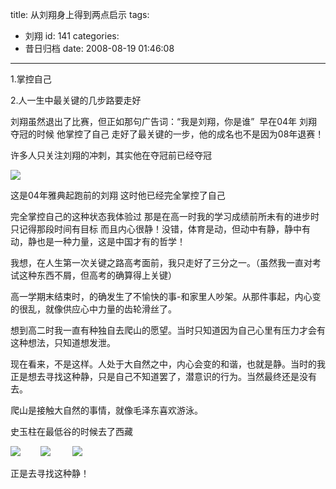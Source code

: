 title: 从刘翔身上得到两点启示
tags:
  - 刘翔
id: 141
categories:
  - 昔日归档
date: 2008-08-19 01:46:08
---

1.掌控自己

2.人一生中最关键的几步路要走好<!--more-->

刘翔虽然退出了比赛，但正如那句广告词：“我是刘翔，你是谁”  早在04年 刘翔夺冠的时候 他掌控了自己 走好了最关键的一步，他的成名也不是因为08年退赛！

许多人只关注刘翔的冲刺，其实他在夺冠前已经夺冠

[![](http://yangtao.wordpress.com.cn/files/2008/08/00131882-300x200.jpg)](http://yangtao.wordpress.com.cn/files/2008/08/00131882.jpg)

这是04年雅典起跑前的刘翔 这时他已经完全掌控了自己

完全掌控自己的这种状态我体验过 那是在高一时我的学习成绩前所未有的进步时 只记得那段时间有目标 而且内心很静！没错，体育是动，但动中有静，静中有动，静也是一种力量，这是中国才有的哲学！

我想，在人生第一次关键之路高考面前，我只走好了三分之一。（虽然我一直对考试这种东西不屑，但高考的确算得上关键）

高一学期末结束时，的确发生了不愉快的事-和家里人吵架。从那件事起，内心变的很乱，就像供应心中力量的齿轮滑丝了。

想到高二时我一直有种独自去爬山的愿望。当时只知道因为自己心里有压力才会有这种想法，只知道想发泄。

现在看来，不是这样。人处于大自然之中，内心会变的和谐，也就是静。当时的我正是想去寻找这种静，只是自己不知道罢了，潜意识的行为。当然最终还是没有去。

爬山是接触大自然的事情，就像毛泽东喜欢游泳。

史玉柱在最低谷的时候去了西藏

[![](http://yangtao.wordpress.com.cn/files/2008/08/2008129202343.jpg)](http://yangtao.wordpress.com.cn/files/2008/08/2008129202343.jpg)        [![](http://yangtao.wordpress.com.cn/files/2008/08/u5043273812928209736fm3gp21.jpg)](http://yangtao.wordpress.com.cn/files/2008/08/u5043273812928209736fm3gp21.jpg)         [![](http://yangtao.wordpress.com.cn/files/2008/08/u30547602071598259908fm3gp1.jpg)](http://yangtao.wordpress.com.cn/files/2008/08/u30547602071598259908fm3gp1.jpg)

正是去寻找这种静！
